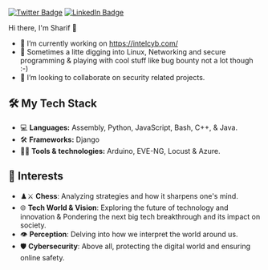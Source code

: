 
[![Twitter Badge](https://img.shields.io/badge/-Twitter-1DA1F2?style=flat&logo=Twitter&logoColor=white)](https://www.x.com/sharifdanish_/)
[![LinkedIn Badge](https://img.shields.io/badge/-LinkedIn-0077B5?style=flat&logo=LinkedIn&logoColor=white)](https://www.linkedin.com/in/sharif-danish-b5003220a/)




Hi there, I'm Sharif 👋

- 🔭 I’m currently working on https://intelcyb.com/
- 🌱 Sometimes a litte digging into Linux, Networking and secure programming & playing with cool stuff like bug bounty not a lot though :-)
- 👯 I’m looking to collaborate on security related projects.

## 🛠️ My Tech Stack

- 💻 **Languages:** Assembly, Python, JavaScript, Bash, C++, & Java.
- 🛠️ **Frameworks:** Django
- 🧑‍💻  **Tools & technologies:** Arduino, EVE-NG, Locust & Azure.
  
## 🔧 Interests
- ♟️⚔️ **Chess**: Analyzing strategies and how it sharpens one's mind.
- 🌐 **Tech World & Vision**: Exploring the future of technology and innovation & Pondering the next big tech breakthrough and its impact on society.
- 👁️ **Perception**: Delving into how we interpret the world around us.
- 🛡️ **Cybersecurity**: Above all, protecting the digital world and ensuring online safety.
  
